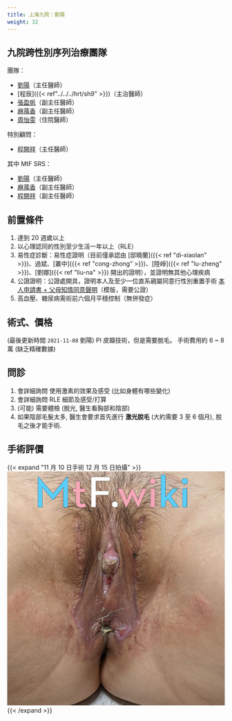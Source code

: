 ```yaml
---
title: 上海九院｜劉陽
weight: 32
---
```


## 九院跨性別序列治療團隊

團隊：

- [劉陽](https://www.haodf.com/doctor/74805.html)（主任醫師）
- [程辰]({{< ref"../../../hrt/sh9" >}})（主治醫師）
- [張盈帆](https://www.haodf.com/doctor/275463.html)（副主任醫師）
- [麻蓀香](https://www.haodf.com/doctor/599858232.html)（副主任醫師）
- [周怡雯](https://www.haodf.com/doctor/9032015682.html)（住院醫師）

特別顧問：

- [程開祥](https://www.haodf.com/doctor/12887.html)（主任醫師）

其中 MtF SRS：

- [劉陽](https://www.haodf.com/doctor/74805.html)（主任醫師）
- [麻蓀香](https://www.haodf.com/doctor/599858232.html)（副主任醫師）
- [程開祥](https://www.haodf.com/doctor/12887.html)（副主任醫師）

## 前置條件

1. 達到 20 週歲以上
1. 以心理認同的性別至少生活一年以上（RLE）
1. 易性症診斷：易性症證明（目前僅承認由 [邸曉蘭]({{< ref "di-xiaolan" >}})、過斌、[叢中]({{< ref "cong-zhong" >}})、[陸崢]({{< ref "lu-zheng" >}})、[劉娜]({{< ref "liu-na" >}}) 開出的證明），並證明無其他心理疾病
1. 公證證明：公證處開具，證明本人及至少一位直系親屬同意行性別重置手術
   [本人申請書 + 父母知情同意聲明](icf.pdf)（模版，需要公證）
1. 高血壓、糖尿病需術前六個月平穩控制（無併發症）

## 術式、價格

(最後更新時間 `2021-11-08` 劉陽)
PI 皮瓣技術，但是需要脫毛。
手術費用約 6 ~ 8 萬 (缺乏精確數據)

## 問診

1. 會詳細詢問 使用激素的效果及感受 (比如身體有哪些變化)
1. 會詳細詢問 RLE 細節及感受/打算
1. (可能) 需要體檢 (脫光, 醫生看胸部和陰部)
1. 如果陰部毛髮太多, 醫生會要求首先進行 **激光脫毛** (大約需要 3 至 6 個月), 脫毛之後才能手術.

## 手術評價

  {{< expand "11 月 10 日手術 12 月 15 日拍攝" >}}
  ![srs-photo](post-1.jpg)
  {{< /expand >}}
  